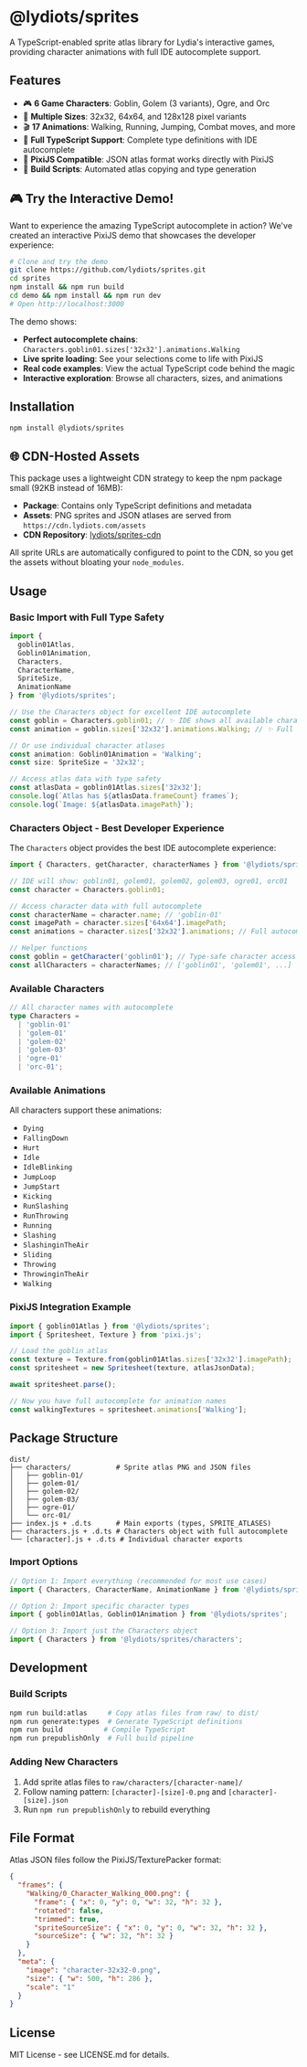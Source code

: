 # @lydiots/sprites

A TypeScript-enabled sprite atlas library for Lydia's interactive games, providing character animations with full IDE autocomplete support.

## Features

- 🎮 **6 Game Characters**: Goblin, Golem (3 variants), Ogre, and Orc
- 📏 **Multiple Sizes**: 32x32, 64x64, and 128x128 pixel variants  
- 🎬 **17 Animations**: Walking, Running, Jumping, Combat moves, and more
- 📝 **Full TypeScript Support**: Complete type definitions with IDE autocomplete
- 🎯 **PixiJS Compatible**: JSON atlas format works directly with PixiJS
- 🔧 **Build Scripts**: Automated atlas copying and type generation

## 🎮 Try the Interactive Demo!

Want to experience the amazing TypeScript autocomplete in action? We've created an interactive PixiJS demo that showcases the developer experience:

```bash
# Clone and try the demo
git clone https://github.com/lydiots/sprites.git
cd sprites
npm install && npm run build
cd demo && npm install && npm run dev
# Open http://localhost:3000
```

The demo shows:
- **Perfect autocomplete chains**: `Characters.goblin01.sizes['32x32'].animations.Walking`
- **Live sprite loading**: See your selections come to life with PixiJS
- **Real code examples**: View the actual TypeScript code behind the magic
- **Interactive exploration**: Browse all characters, sizes, and animations

## Installation

```bash
npm install @lydiots/sprites
```

## 🌐 CDN-Hosted Assets

This package uses a lightweight CDN strategy to keep the npm package small (92KB instead of 16MB):

- **Package**: Contains only TypeScript definitions and metadata
- **Assets**: PNG sprites and JSON atlases are served from `https://cdn.lydiots.com/assets`
- **CDN Repository**: [lydiots/sprites-cdn](https://github.com/lydiots/sprites-cdn)

All sprite URLs are automatically configured to point to the CDN, so you get the assets without bloating your `node_modules`.

## Usage

### Basic Import with Full Type Safety

```typescript
import { 
  goblin01Atlas, 
  Goblin01Animation, 
  Characters,
  CharacterName, 
  SpriteSize, 
  AnimationName 
} from '@lydiots/sprites';

// Use the Characters object for excellent IDE autocomplete
const goblin = Characters.goblin01; // ✨ IDE shows all available characters!
const animation = goblin.sizes['32x32'].animations.Walking; // ✨ Full autocomplete chain!

// Or use individual character atlases
const animation: Goblin01Animation = 'Walking'; 
const size: SpriteSize = '32x32';

// Access atlas data with type safety
const atlasData = goblin01Atlas.sizes['32x32'];
console.log(`Atlas has ${atlasData.frameCount} frames`);
console.log(`Image: ${atlasData.imagePath}`);
```

### Characters Object - Best Developer Experience

The `Characters` object provides the best IDE autocomplete experience:

```typescript
import { Characters, getCharacter, characterNames } from '@lydiots/sprites';

// IDE will show: goblin01, golem01, golem02, golem03, ogre01, orc01
const character = Characters.goblin01;

// Access character data with full autocomplete
const characterName = character.name; // 'goblin-01'
const imagePath = character.sizes['64x64'].imagePath;
const animations = character.sizes['32x32'].animations; // Full autocomplete for all animations!

// Helper functions
const goblin = getCharacter('goblin01'); // Type-safe character access
const allCharacters = characterNames; // ['goblin01', 'golem01', ...]
```

### Available Characters

```typescript
// All character names with autocomplete
type Characters = 
  | 'goblin-01' 
  | 'golem-01' 
  | 'golem-02' 
  | 'golem-03' 
  | 'ogre-01' 
  | 'orc-01';
```

### Available Animations

All characters support these animations:
- `Dying`
- `FallingDown` 
- `Hurt`
- `Idle`
- `IdleBlinking`
- `JumpLoop`
- `JumpStart`
- `Kicking`
- `RunSlashing`
- `RunThrowing`
- `Running`
- `Slashing`
- `SlashinginTheAir`
- `Sliding`
- `Throwing`
- `ThrowinginTheAir`
- `Walking`

### PixiJS Integration Example

```typescript
import { goblin01Atlas } from '@lydiots/sprites';
import { Spritesheet, Texture } from 'pixi.js';

// Load the goblin atlas
const texture = Texture.from(goblin01Atlas.sizes['32x32'].imagePath);
const spritesheet = new Spritesheet(texture, atlasJsonData);

await spritesheet.parse();

// Now you have full autocomplete for animation names
const walkingTextures = spritesheet.animations['Walking'];
```

## Package Structure

```
dist/
├── characters/           # Sprite atlas PNG and JSON files
│   ├── goblin-01/
│   ├── golem-01/
│   ├── golem-02/
│   ├── golem-03/
│   ├── ogre-01/
│   └── orc-01/
├── index.js + .d.ts      # Main exports (types, SPRITE_ATLASES)
├── characters.js + .d.ts # Characters object with full autocomplete
└── [character].js + .d.ts # Individual character exports
```

### Import Options

```typescript
// Option 1: Import everything (recommended for most use cases)
import { Characters, CharacterName, AnimationName } from '@lydiots/sprites';

// Option 2: Import specific character types
import { goblin01Atlas, Goblin01Animation } from '@lydiots/sprites';

// Option 3: Import just the Characters object
import { Characters } from '@lydiots/sprites/characters';
```

## Development

### Build Scripts

```bash
npm run build:atlas     # Copy atlas files from raw/ to dist/
npm run generate:types  # Generate TypeScript definitions
npm run build          # Compile TypeScript
npm run prepublishOnly  # Full build pipeline
```

### Adding New Characters

1. Add sprite atlas files to `raw/characters/[character-name]/`
2. Follow naming pattern: `[character]-[size]-0.png` and `[character]-[size].json`
3. Run `npm run prepublishOnly` to rebuild everything

## File Format

Atlas JSON files follow the PixiJS/TexturePacker format:

```json
{
  "frames": {
    "Walking/0_Character_Walking_000.png": {
      "frame": { "x": 0, "y": 0, "w": 32, "h": 32 },
      "rotated": false,
      "trimmed": true,
      "spriteSourceSize": { "x": 0, "y": 0, "w": 32, "h": 32 },
      "sourceSize": { "w": 32, "h": 32 }
    }
  },
  "meta": {
    "image": "character-32x32-0.png",
    "size": { "w": 500, "h": 286 },
    "scale": "1"
  }
}
```

## License

MIT License - see LICENSE.md for details.
